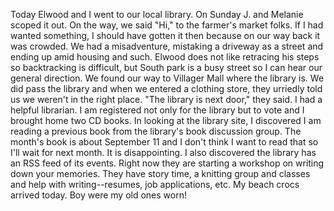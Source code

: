 <html><body><p>Today Elwood and I went to our local library. On Sunday J. and Melanie scoped it out. On the way, we said "Hi," to the farmer's market folks. If I had wanted something, I should have gotten it then because on our way back it was crowded. We had a misadventure, mistaking a driveway as a street and ending up amid housing and such. Elwood does not like retracing his steps so backtracking is difficult, but South park is a busy street so I can hear our general direction. We found our way to Villager Mall where the library is. We did pass the library and when we entered a clothing store, they urriedly told us we weren't in the right place. "The library is next door," they said. I had a helpful librarian. I am registered not only for the library but to vote and I brought home two CD books. In looking at the library site, I discovered I am reading a previous book from the library's book discussion group. The month's book is about September 11 and I don't think I want to read that so I'll wait for next month. It is disappointing. I also discovered the library has an RSS feed of its events. Right now they are starting a workshop on writing down your memories. They have story time, a knitting group and classes and help with writing--resumes, job applications, etc. 
My beach crocs arrived today. Boy were my old ones worn!</p></body></html>